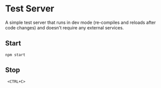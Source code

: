 
# Test Server

A simple test server that runs in dev mode (re-compiles and reloads after code changes) and doesn't require any external services.

## Start

    npm start

## Stop

     <CTRL+C>
